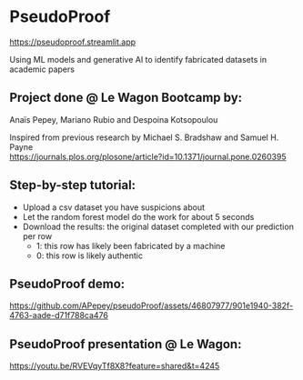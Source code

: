 # PseudoProof
https://pseudoproof.streamlit.app  

Using ML models and generative AI to identify fabricated datasets in academic papers  

## Project done @ Le Wagon Bootcamp by:  
Anaïs Pepey, Mariano Rubio and Despoina Kotsopoulou  

Inspired from previous research by Michael S. Bradshaw and Samuel H. Payne  
https://journals.plos.org/plosone/article?id=10.1371/journal.pone.0260395  

## Step-by-step tutorial:  
- Upload a csv dataset you have suspicions about
- Let the random forest model do the work for about 5 seconds
- Download the results: the original dataset completed with our prediction per row
  - 1: this row has likely been fabricated by a machine
  - 0: this row is likely authentic

## PseudoProof demo:

https://github.com/APepey/pseudoProof/assets/46807977/901e1940-382f-4763-aade-d71f788ca476

## PseudoProof presentation @ Le Wagon:

https://youtu.be/RVEVqyTf8X8?feature=shared&t=4245

